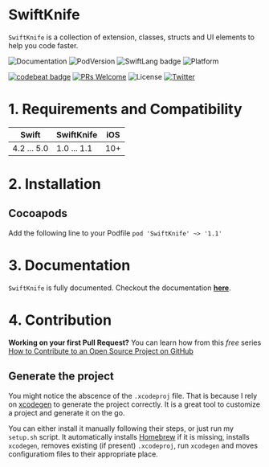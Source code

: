 # SwiftKnife

`SwiftKnife` is a collection of extension, classes, structs and UI elements to help you code faster.

![Documentation](https://theinkedengineer.github.io/SwiftKnife/docs/1.0/badge.svg)
![PodVersion](https://img.shields.io/cocoapods/v/SwiftKnife.svg)
![SwiftLang badge](https://img.shields.io/badge/language-Swift%205.0-orange.svg)
![Platform](https://img.shields.io/cocoapods/p/SwiftKnife.svg)

[![codebeat badge](https://codebeat.co/badges/93a3c652-416d-40fc-835e-3d53b945e1d1)](https://codebeat.co/projects/github-com-theinkedengineer-swiftknife-master)
[![PRs Welcome](https://img.shields.io/badge/PRs-welcome-brightgreen.svg?style=flat-square)](http://makeapullrequest.com)
![License](https://img.shields.io/github/license/theinkedengineer/SwiftKnife.svg)
[![Twitter](https://img.shields.io/twitter/url/https/theinkedgineer.svg?label=TheInkedgineer&style=social)](https://twitter.com/theinkedgineer)

# 1. Requirements and Compatibility
| Swift           | SwiftKnife      | iOS     |
|-----------------|-----------------|---------|
| 4.2 ... 5.0     | 1.0 ... 1.1     | 10+     |

# 2. Installation

## Cocoapods

Add the following line to your Podfile
` pod 'SwiftKnife' ~> '1.1' `


# 3. Documentation
`SwiftKnife` is fully documented. Checkout the documentation [**here**](https://theinkedengineer.github.io/SwiftKnife/1.1/index.html).

# 4. Contribution

**Working on your first Pull Request?** You can learn how from this *free* series [How to Contribute to an Open Source Project on GitHub](https://egghead.io/series/how-to-contribute-to-an-open-source-project-on-github)

## Generate the project
You might notice the abscence of the `.xcodeproj` file. That is because I rely on [xcodegen](https://github.com/yonaskolb/XcodeGen) to generate the project correctly. It is a great tool to customize a project and generate it on the go.

You can either install it manually following their steps, or just run my `setup.sh` script. It automatically installs [Homebrew](https://brew.sh) if it is missing, installs `xcodegen`, removes existing (if present) `.xcodeproj`, run `xcodegen` and moves configuratiom files to their appropriate place.
